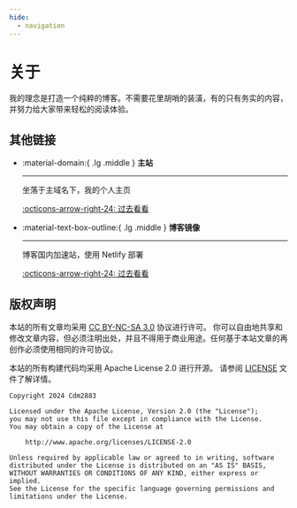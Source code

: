 ```yaml
---
hide:
  - navigation
---
```


# 关于

我的理念是打造一个纯粹的博客。不需要花里胡哨的装潢，有的只有务实的内容，并努力给大家带来轻松的阅读体验。

## 其他链接

<div class="links-div grid cards" markdown>

-   :material-domain:{ .lg .middle } __主站__

    ---

    坐落于主域名下，我的个人主页

    [:octicons-arrow-right-24: 过去看看](https://cdms.vip)

-   :material-text-box-outline:{ .lg .middle } __博客镜像__

    ---

    博客国内加速站，使用 Netlify 部署

    [:octicons-arrow-right-24: 过去看看](https://cdms-blog.netlify.app/)

</div>

## 版权声明

本站的所有文章均采用 [CC BY-NC-SA 3.0](https://creativecommons.org/licenses/by-nc-sa/3.0/) 协议进行许可。
你可以自由地共享和修改文章内容，但必须注明出处，并且不得用于商业用途。任何基于本站文章的再创作必须使用相同的许可协议。

本站的所有构建代码均采用 Apache License 2.0 进行开源。
请参阅 [LICENSE](https://github.com/Cdm2883/Blog/blob/master/LICENSE) 文件了解详情。

```
Copyright 2024 Cdm2883

Licensed under the Apache License, Version 2.0 (the "License");
you may not use this file except in compliance with the License.
You may obtain a copy of the License at

    http://www.apache.org/licenses/LICENSE-2.0

Unless required by applicable law or agreed to in writing, software
distributed under the License is distributed on an "AS IS" BASIS,
WITHOUT WARRANTIES OR CONDITIONS OF ANY KIND, either express or implied.
See the License for the specific language governing permissions and
limitations under the License.
```

